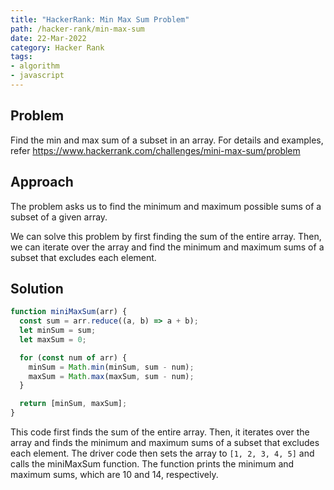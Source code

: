 ```yaml
---
title: "HackerRank: Min Max Sum Problem"
path: /hacker-rank/min-max-sum
date: 22-Mar-2022
category: Hacker Rank
tags:
- algorithm
- javascript
---
```

## Problem

Find the min and max sum of a subset in an array. For details and examples,
refer https://www.hackerrank.com/challenges/mini-max-sum/problem

## Approach 

The problem asks us to find the minimum and maximum possible sums of a subset of a given array.

We can solve this problem by first finding the sum of the entire array. Then, we can iterate 
over the array and find the minimum and maximum sums of a subset that excludes each element.

## Solution

```javascript
function miniMaxSum(arr) {
  const sum = arr.reduce((a, b) => a + b);
  let minSum = sum;
  let maxSum = 0;

  for (const num of arr) {
    minSum = Math.min(minSum, sum - num);
    maxSum = Math.max(maxSum, sum - num);
  }

  return [minSum, maxSum];
}
```

This code first finds the sum of the entire array. Then, it iterates over the array and finds the 
minimum and maximum sums of a subset that excludes each element. The driver code then sets the array 
to `[1, 2, 3, 4, 5]` and calls the miniMaxSum function. The function prints the minimum and maximum 
sums, which are 10 and 14, respectively.

